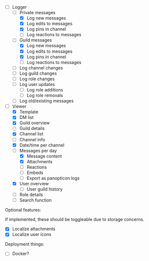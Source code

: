- [ ] Logger
  - [ ] Private messages
    - [x] Log new messages
    - [x] Log edits to messages
    - [x] Log pins in channel
    - [ ] Log reactions to messages
  - [ ] Guild messages
    - [x] Log new messages
    - [x] Log edits to messages
    - [x] Log pins in channel
    - [ ] Log reactions to messages
   - [ ] Log channel changes
   - [ ] Log guild changes
   - [ ] Log role changes
   - [ ] Log user updates
     - [ ] Log role additions
     - [ ] Log role removals
  - [ ] Log old/existing messages
- [ ] Viewer
  - [x] Template
  - [x] DM list
  - [x] Guild overview
  - [ ] Guild details
  - [x] Channel list
  - [ ] Channel info
  - [x] Date/time per channel
  - [ ] Messages per day
    - [x] Message content
    - [x] Attachments
    - [ ] Reactions
    - [ ] Embeds
    - [ ] Export as panopticon logs
  - [x] User overview
    - [ ] User guild history
  - [ ] Role details
  - [ ] Search function

Optional features:

If implemented, these should be toggleable due to storage concerns.
- [x] Localize attachments
- [x] Localize user icons

Deployment things:

- [ ] Docker?